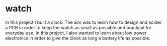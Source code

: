 # watch
In this project I built a clock. The aim was to learn how to design and solder a PCB in order to keep the watch as small as possible and practical for everyday use. In this project, I also wanted to learn about low power electronics in order to give the clock as long a battery life as possible.
